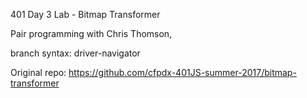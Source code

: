 401 Day 3 Lab - Bitmap Transformer

Pair programming with Chris Thomson,

branch syntax: driver-navigator

Original repo: https://github.com/cfpdx-401JS-summer-2017/bitmap-transformer